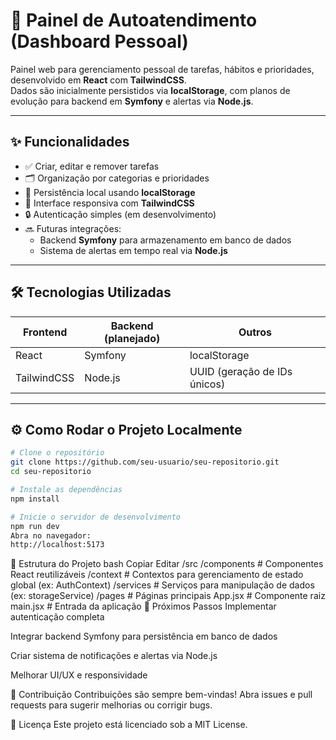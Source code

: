 # 🚀 Painel de Autoatendimento (Dashboard Pessoal)

Painel web para gerenciamento pessoal de tarefas, hábitos e prioridades, desenvolvido em **React** com **TailwindCSS**.  
Dados são inicialmente persistidos via **localStorage**, com planos de evolução para backend em **Symfony** e alertas via **Node.js**.

---

## ✨ Funcionalidades

- ✅ Criar, editar e remover tarefas  
- 🗂 Organização por categorias e prioridades  
- 💾 Persistência local usando **localStorage**  
- 📱 Interface responsiva com **TailwindCSS**  
- 🔒 Autenticação simples (em desenvolvimento)  
- 🔜 Futuras integrações:  
  - Backend **Symfony** para armazenamento em banco de dados  
  - Sistema de alertas em tempo real via **Node.js**

---

## 🛠 Tecnologias Utilizadas

| Frontend      | Backend (planejado) | Outros             |
|---------------|---------------------|--------------------|
| React         | Symfony             | localStorage       |
| TailwindCSS   | Node.js             | UUID (geração de IDs únicos) |

---

## ⚙️ Como Rodar o Projeto Localmente

```bash
# Clone o repositório
git clone https://github.com/seu-usuario/seu-repositorio.git
cd seu-repositorio

# Instale as dependências
npm install

# Inicie o servidor de desenvolvimento
npm run dev
Abra no navegador:
http://localhost:5173

```

📁 Estrutura do Projeto
bash
Copiar
Editar
/src
  /components    # Componentes React reutilizáveis
  /context       # Contextos para gerenciamento de estado global (ex: AuthContext)
  /services      # Serviços para manipulação de dados (ex: storageService)
  /pages         # Páginas principais
  App.jsx        # Componente raiz
  main.jsx       # Entrada da aplicação
🚧 Próximos Passos
Implementar autenticação completa

Integrar backend Symfony para persistência em banco de dados

Criar sistema de notificações e alertas via Node.js

Melhorar UI/UX e responsividade

🤝 Contribuição
Contribuições são sempre bem-vindas!
Abra issues e pull requests para sugerir melhorias ou corrigir bugs.

📄 Licença
Este projeto está licenciado sob a MIT License.